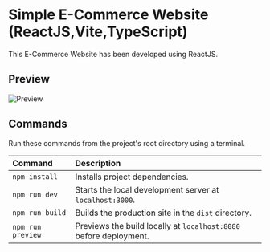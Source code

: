 # Simple E-Commerce Website (ReactJS,Vite,TypeScript)

This E-Commerce Website has been developed using ReactJS.

## Preview

![Preview](https://github.com/parunchxi/React-Simple-Ecommerce-Website/assets/127289841/949b7a55-e3e6-4339-b97c-907fbfa7dc55)

## Commands

Run these commands from the project's root directory using a terminal.

| Command           | Description                                                       |
| :---------------- | :---------------------------------------------------------------- |
| `npm install`     | Installs project dependencies.                                    |
| `npm run dev`     | Starts the local development server at `localhost:3000`.          |
| `npm run build`   | Builds the production site in the `dist` directory.               |
| `npm run preview` | Previews the build locally at `localhost:8080` before deployment. |
